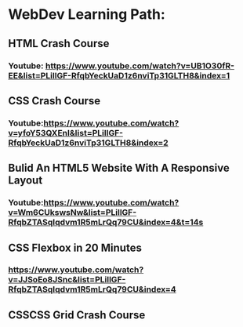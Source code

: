 # WebDev Learning Path:
## HTML Crash Course
### Youtube: https://www.youtube.com/watch?v=UB1O30fR-EE&list=PLillGF-RfqbYeckUaD1z6nviTp31GLTH8&index=1

## CSS Crash Course
### Youtube:https://www.youtube.com/watch?v=yfoY53QXEnI&list=PLillGF-RfqbYeckUaD1z6nviTp31GLTH8&index=2

## Bulid An HTML5 Website With A Responsive Layout
### Youtube:https://www.youtube.com/watch?v=Wm6CUkswsNw&list=PLillGF-RfqbZTASqIqdvm1R5mLrQq79CU&index=4&t=14s

## CSS Flexbox in 20 Minutes
### https://www.youtube.com/watch?v=JJSoEo8JSnc&list=PLillGF-RfqbZTASqIqdvm1R5mLrQq79CU&index=4

## CSSCSS Grid Crash Course
###

